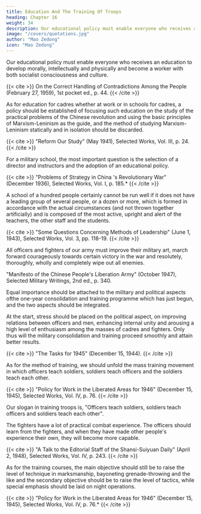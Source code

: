 ```yaml
---
title: Education And The Training Of Troops
heading: Chapter 16
weight: 34
description: Our educational policy must enable everyone who receives an education to develop morally, intellectually and physically
image: "/covers/quotations.jpg"
author: "Mao Zedong"
icon: "Mao Zedong"
---
```



Our educational policy must enable everyone who receives an education to develop morally, intellectually and physically and become a worker with both socialist consciousness and culture.

{{< cite >}}
On the Correct Handling of Contradictions Among the People (February 27, 1959), 1st pocket ed., p. 44.
{{< /cite >}}

As for education for cadres whether at work or in schools for cadres, a policy should be established of focusing such education on the study of the practical problems of the Chinese revolution and using the basic principles of Marxism-Leninism as the guide, and the method of studying Marxism-
Leninism statically and in isolation should be discarded.

{{< cite >}}
"Reform Our Study" (May 1941), Selected Works, Vol. III, p. 24.
{{< /cite >}}


For a military school, the most important question is the selection of a director and instructors and the adoption of an educational policy.

{{< cite >}}
"Problems of Strategy in China 's Revolutionary War" (December 1936), Selected Works, Vol. I, p. 185.*
{{< /cite >}}

A school of a hundred people certainly cannot be run well if it does not have a leading group of several people, or a dozen or more, which is formed in accordance with the actual circumstances (and not thrown together artificially) and is composed of the most active, upright and alert of the
teachers, the other staff and the students.

{{< cite >}}
"Some Questions Concerning Methods of Leadership" (June 1, 1943), Selected Works,
Vol. 3, pp. 118-19.
{{< /cite >}}


All officers and fighters of our army must improve their military art, march forward courageously towards certain victory in the war and resolutely, thoroughly, wholly and completely wipe out all enemies.

"Manifesto of the Chinese People's Liberation Army" (October 1947), Selected Military Writings, 2nd ed., p. 340.

Equal importance should be attached to the military and political aspects ofthe one-year consolidation and training programme which has just begun, and the two aspects should be integrated. 

At the start, stress should be placed on the political aspect, on improving relations between officers and men, enhancing internal unity and arousing a high level of enthusiasm among the masses of cadres and fighters. Only thus will the military consolidation and training proceed smoothly and attain better results.

{{< cite >}} 
"The Tasks for 1945" (December 15, 1944).
{{< /cite >}}


As for the method of training, we should unfold the mass training movement in which officers teach soldiers, soldiers teach officers and the soldiers teach each other.

{{< cite >}}
"Policy for Work in the Liberated Areas for 1946" (December 15, 1945), Selected Works, Vol. IV, p. 76.
{{< /cite >}}

Our slogan in training troops is, "Officers teach soldiers, soldiers teach officers and soldiers teach each other". 

The fighters have a lot of practical combat experience. The officers should learn from the fighters, and when they have made other people's experience their own, they will become more
capable.

{{< cite >}}
"A Talk to the Editorial Staff of the Shansi-Suiyuan Daily" (April 2, 1948), Selected Works, Vol. IV, p. 243.
{{< /cite >}}

As for the training courses, the main objective should still be to raise the level of technique in marksmanship, bayoneting grenade-throwing and the like and the secondary objective should be to raise the level of tactics, while special emphasis should be laid on night operations.

{{< cite >}}
"Policy for Work in the Liberated Areas for 1946" (December 15, 1945), Selected Works, Vol. IV, p. 76.*
{{< /cite >}}
